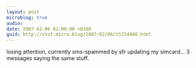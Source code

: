 ```yaml
---
layout: post
microblog: true
audio: 
date: 2007-02-06 01:00:00 +0100
guid: http://xtof.micro.blog/2007/02/06/t5334480.html
---
```

losing attention, currently sms-spammed by sfr updating my simcard...  3 messages saying the same stuff. 
